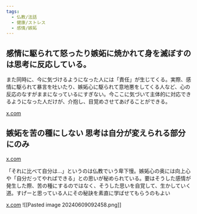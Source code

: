 ```yaml
---
tags:
  - 仏教/法話
  - 健康/ストレス
  - 感情/嫉妬
---
```

## 感情に駆られて怒ったり嫉妬に焼かれて身を滅ぼすのは思考に反応している。

また同時に、今に気づけるようになった人には「責任」が生じてくる。実際、感情に駆られて暴言を吐いたり、嫉妬心に駆られて意地悪をしてくる人など、心の反応のなすがままになっているにすぎない。今ここに気づいて主体的に対応できるようになった人だけが、介抱し、目覚めさせてあげることができる。

[x.com](https://x.com/phrayuki/status/1073738848499204097)

## 嫉妬を苦の種にしない 思考は自分が変えられる部分にのみ

[x.com](https://x.com/phrayuki/status/950990992139730944)

「それに比べて自分は…」というのは仏教でいう卑下慢。嫉妬心の奥には向上心や「自分だってやればできる」との思いが秘められている。要はそうした感情が発生した際、苦の種にするのではなく、そうした思いを自覚して、生かしていく道。すげーと思っている人にその秘訣を素直に学ばせてもらうのもよい

[x.com](https://x.com/arisugawahitori/status/887469452333273090)
![[Pasted image 20240609092458.png]]